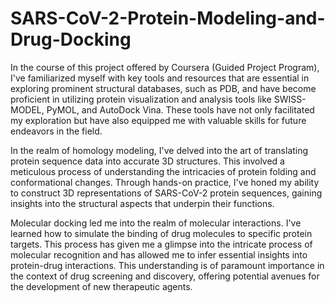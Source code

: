 # SARS-CoV-2-Protein-Modeling-and-Drug-Docking

In the course of this project offered by Coursera (Guided Project Program), I've familiarized myself with key tools and resources that are essential in exploring prominent structural databases, such as PDB, and have become proficient in utilizing protein visualization and analysis tools like SWISS-MODEL, PyMOL, and AutoDock Vina. These tools have not only facilitated my exploration but have also equipped me with valuable skills for future endeavors in the field.

In the realm of homology modeling, I've delved into the art of translating protein sequence data into accurate 3D structures. This involved a meticulous process of understanding the intricacies of protein folding and conformational changes. Through hands-on practice, I've honed my ability to construct 3D representations of SARS-CoV-2 protein sequences, gaining insights into the structural aspects that underpin their functions.

Molecular docking led me into the realm of molecular interactions. I've learned how to simulate the binding of drug molecules to specific protein targets. This process has given me a glimpse into the intricate process of molecular recognition and has allowed me to infer essential insights into protein-drug interactions. This understanding is of paramount importance in the context of drug screening and discovery, offering potential avenues for the development of new therapeutic agents.

